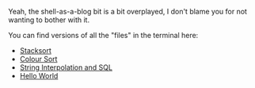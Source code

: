 Yeah, the shell-as-a-blog bit is a bit overplayed, I don't blame you for not wanting to bother with it.

You can find versions of all the "files" in the terminal here:

- [Stacksort](blog/stacksort.html)
- [Colour Sort](blog/colour-sort.html)
- [String Interpolation and SQL](blog/string-interpolation-and-sql.html)
- [Hello World](blog/hello-world.html)
